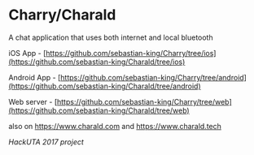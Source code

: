 # Charry/Charald
A chat application that uses both internet and local bluetooth

iOS App - [https://github.com/sebastian-king/Charry/tree/ios](https://github.com/sebastian-king/Charald/tree/ios)

Android App - [https://github.com/sebastian-king/Charry/tree/android](https://github.com/sebastian-king/Charald/tree/android)

Web server - [https://github.com/sebastian-king/Charry/tree/web](https://github.com/sebastian-king/Charald/tree/web)

also on https://www.charald.com and https://www.charald.tech

*HackUTA 2017 project*
